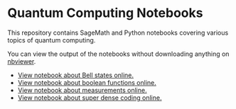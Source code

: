 # Quantum Computing Notebooks
This repository contains SageMath and Python notebooks covering various topics of quantum computing.

You can view the output of the notebooks without downloading anything on [nbviewer](https://nbviewer.org/).

* [View notebook about Bell states online.](https://nbviewer.org/github/msqc-goethe/quantum-computing-notebooks/blob/main/sagemath/bell-states.ipynb)
* [View notebook about boolean functions online.](https://nbviewer.org/github/msqc-goethe/quantum-computing-notebooks/blob/main/sagemath/boolean_functions_qc.ipynb)
* [View notebook about measurements online.](https://nbviewer.org/github/msqc-goethe/quantum-computing-notebooks/blob/main/sagemath/measurements.ipynb)
* [View notebook about super dense coding online.](https://nbviewer.org/github/msqc-goethe/quantum-computing-notebooks/blob/main/sagemath/super_dense_coding.ipynb)
